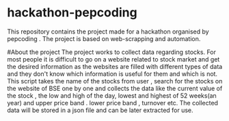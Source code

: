 # hackathon-pepcoding
This repository contains the project made for a hackathon organised by pepcoding . The project is based on web-scrapping and automation.

#About the project
The project works to collect data regarding stocks.
For most people it is difficult to go on a website related to stock market and get the desired information as the websites are filled with different types of data and they don't know which information is useful for them and which is not.
This script takes the name of the stocks from user , search for the stocks on the website of BSE one by one and collects the data like the current value of the stock , the low and high of the day, lowest and highest of 52 weeks(an year) and upper price band . lower price band , turnover etc.
The collected data will be stored in a json file and can be later extracted for use.
